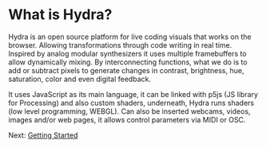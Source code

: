 # What is Hydra?

Hydra is an open source platform for live coding visuals that works on the browser. Allowing transformations through code writing in real time. 
Inspired by analog modular synthesizers it uses multiple framebuffers to allow dynamically mixing.
 By interconnecting functions, what we do is to add or subtract pixels to generate changes in contrast, brightness, hue, saturation, color and even digital feedback. 

It uses JavaScript as its main language, it can be linked with p5js (JS library for Processing) and also custom shaders, underneath, Hydra runs shaders (low level programming, WEBGL). 
Can also be inserted webcams, videos, images and/or web pages, it allows control parameters via MIDI or OSC.

Next: [Getting Started](02_getting_started)
